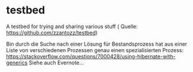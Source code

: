 # testbed
A testbed for trying and sharing various stuff ( Quelle: https://github.com/zzantozz/testbed)

Bin durch die Suche nach einer Lösung für Bestandsprozess hat aus einer Liste von verschiedenen Prozessen genau einen spezialisierten Prozess:
https://stackoverflow.com/questions/7000428/using-hibernate-with-generics
Siehe auch Evernote...

